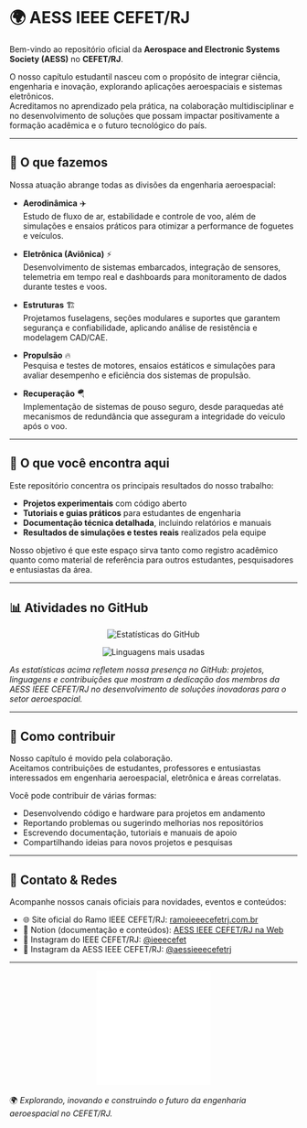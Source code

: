 # 🌍 AESS IEEE CEFET/RJ

Bem-vindo ao repositório oficial da **Aerospace and Electronic Systems Society (AESS)** no **CEFET/RJ**.  

O nosso capítulo estudantil nasceu com o propósito de integrar ciência, engenharia e inovação, explorando aplicações aeroespaciais e sistemas eletrônicos.  
Acreditamos no aprendizado pela prática, na colaboração multidisciplinar e no desenvolvimento de soluções que possam impactar positivamente a formação acadêmica e o futuro tecnológico do país.  

---

## 🚀 O que fazemos

Nossa atuação abrange todas as divisões da engenharia aeroespacial:

- **Aerodinâmica** ✈️  
  Estudo de fluxo de ar, estabilidade e controle de voo, além de simulações e ensaios práticos para otimizar a performance de foguetes e veículos.  

- **Eletrônica (Aviônica)** ⚡  
  Desenvolvimento de sistemas embarcados, integração de sensores, telemetria em tempo real e dashboards para monitoramento de dados durante testes e voos.  

- **Estruturas** 🏗️  
  Projetamos fuselagens, seções modulares e suportes que garantem segurança e confiabilidade, aplicando análise de resistência e modelagem CAD/CAE.  

- **Propulsão** 🔥  
  Pesquisa e testes de motores, ensaios estáticos e simulações para avaliar desempenho e eficiência dos sistemas de propulsão.  

- **Recuperação** 🪂  
  Implementação de sistemas de pouso seguro, desde paraquedas até mecanismos de redundância que asseguram a integridade do veículo após o voo.  

---

## 📂 O que você encontra aqui

Este repositório concentra os principais resultados do nosso trabalho:  

- **Projetos experimentais** com código aberto  
- **Tutoriais e guias práticos** para estudantes de engenharia  
- **Documentação técnica detalhada**, incluindo relatórios e manuais  
- **Resultados de simulações e testes reais** realizados pela equipe  

Nosso objetivo é que este espaço sirva tanto como registro acadêmico quanto como material de referência para outros estudantes, pesquisadores e entusiastas da área.  

---

## 📊 Atividades no GitHub

<p align="center">
  <img src="https://github-readme-stats.vercel.app/api?username=AESS-IEEE-CEFETRJ&show_icons=true&theme=blue_navy" alt="Estatísticas do GitHub" />
</p>

<p align="center">
  <img src="https://github-readme-stats.vercel.app/api/top-langs/?username=AESS-IEEE-CEFETRJ&layout=compact&theme=blue_navy" alt="Linguagens mais usadas"/>
</p>

*As estatísticas acima refletem nossa presença no GitHub: projetos, linguagens e contribuições que mostram a dedicação dos membros da AESS IEEE CEFET/RJ no desenvolvimento de soluções inovadoras para o setor aeroespacial.*

---

## 🤝 Como contribuir

Nosso capítulo é movido pela colaboração.  
Aceitamos contribuições de estudantes, professores e entusiastas interessados em engenharia aeroespacial, eletrônica e áreas correlatas.  

Você pode contribuir de várias formas:  
- Desenvolvendo código e hardware para projetos em andamento  
- Reportando problemas ou sugerindo melhorias nos repositórios  
- Escrevendo documentação, tutoriais e manuais de apoio  
- Compartilhando ideias para novos projetos e pesquisas  

---

## 📡 Contato & Redes

Acompanhe nossos canais oficiais para novidades, eventos e conteúdos:  

- 🌐 Site oficial do Ramo IEEE CEFET/RJ: [ramoieeecefetrj.com.br](https://www.ramoieeecefetrj.com.br/)  
- 📒 Notion (documentação e conteúdos): [AESS IEEE CEFET/RJ na Web](https://ieee-aess-cefetrj.notion.site/AESS-IEEE-CEFET-RJ-NA-WEB-242714ee907880d1b6a3fdb3f1b76ccd)  
- 📸 Instagram do IEEE CEFET/RJ: [@ieeecefet](https://www.instagram.com/ieeecefet/)  
- 📸 Instagram da AESS IEEE CEFET/RJ: [@aessieeecefetrj](https://www.instagram.com/aessieeecefetrj/)  

---

<p align="center">
  <img src="https://github.com/AESS-IEEE-CEFETRJ/AESS-IEEE-CEFETRJ/blob/main/lob%C3%A3o%20branco.png" alt="AESS IEEE CEFET/RJ" width="200"/>
</p>

🌍 *Explorando, inovando e construindo o futuro da engenharia aeroespacial no CEFET/RJ.*
